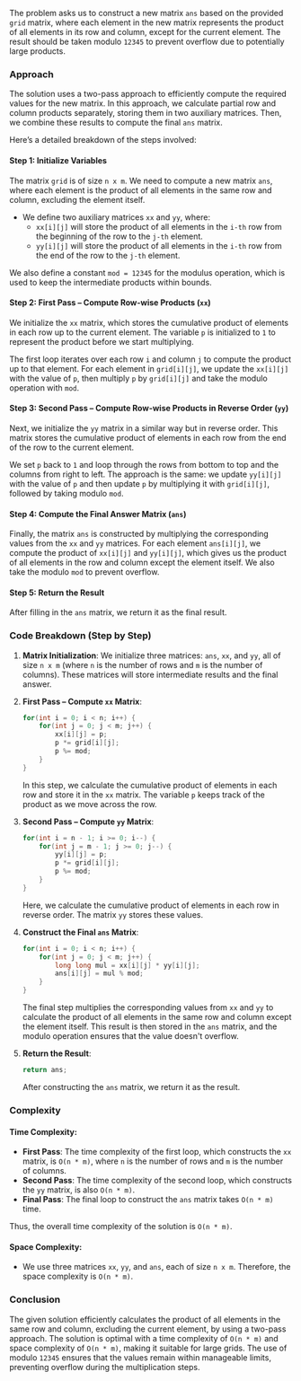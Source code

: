 The problem asks us to construct a new matrix `ans` based on the provided `grid` matrix, where each element in the new matrix represents the product of all elements in its row and column, except for the current element. The result should be taken modulo `12345` to prevent overflow due to potentially large products.

### Approach

The solution uses a two-pass approach to efficiently compute the required values for the new matrix. In this approach, we calculate partial row and column products separately, storing them in two auxiliary matrices. Then, we combine these results to compute the final `ans` matrix.

Here’s a detailed breakdown of the steps involved:

#### Step 1: Initialize Variables
The matrix `grid` is of size `n x m`. We need to compute a new matrix `ans`, where each element is the product of all elements in the same row and column, excluding the element itself.

- We define two auxiliary matrices `xx` and `yy`, where:
  - `xx[i][j]` will store the product of all elements in the `i-th` row from the beginning of the row to the `j-th` element.
  - `yy[i][j]` will store the product of all elements in the `i-th` row from the end of the row to the `j-th` element.
  
We also define a constant `mod = 12345` for the modulus operation, which is used to keep the intermediate products within bounds.

#### Step 2: First Pass – Compute Row-wise Products (`xx`)
We initialize the `xx` matrix, which stores the cumulative product of elements in each row up to the current element. The variable `p` is initialized to `1` to represent the product before we start multiplying.

The first loop iterates over each row `i` and column `j` to compute the product up to that element. For each element in `grid[i][j]`, we update the `xx[i][j]` with the value of `p`, then multiply `p` by `grid[i][j]` and take the modulo operation with `mod`.

#### Step 3: Second Pass – Compute Row-wise Products in Reverse Order (`yy`)
Next, we initialize the `yy` matrix in a similar way but in reverse order. This matrix stores the cumulative product of elements in each row from the end of the row to the current element.

We set `p` back to `1` and loop through the rows from bottom to top and the columns from right to left. The approach is the same: we update `yy[i][j]` with the value of `p` and then update `p` by multiplying it with `grid[i][j]`, followed by taking modulo `mod`.

#### Step 4: Compute the Final Answer Matrix (`ans`)
Finally, the matrix `ans` is constructed by multiplying the corresponding values from the `xx` and `yy` matrices. For each element `ans[i][j]`, we compute the product of `xx[i][j]` and `yy[i][j]`, which gives us the product of all elements in the row and column except the element itself. We also take the modulo `mod` to prevent overflow.

#### Step 5: Return the Result
After filling in the `ans` matrix, we return it as the final result.

### Code Breakdown (Step by Step)

1. **Matrix Initialization**:
   We initialize three matrices: `ans`, `xx`, and `yy`, all of size `n x m` (where `n` is the number of rows and `m` is the number of columns). These matrices will store intermediate results and the final answer.

2. **First Pass – Compute `xx` Matrix**:
   ```cpp
   for(int i = 0; i < n; i++) {
       for(int j = 0; j < m; j++) {
           xx[i][j] = p;
           p *= grid[i][j];
           p %= mod;
       }
   }
   ```
   In this step, we calculate the cumulative product of elements in each row and store it in the `xx` matrix. The variable `p` keeps track of the product as we move across the row.

3. **Second Pass – Compute `yy` Matrix**:
   ```cpp
   for(int i = n - 1; i >= 0; i--) {
       for(int j = m - 1; j >= 0; j--) {
           yy[i][j] = p;
           p *= grid[i][j];
           p %= mod;
       }
   }
   ```
   Here, we calculate the cumulative product of elements in each row in reverse order. The matrix `yy` stores these values.

4. **Construct the Final `ans` Matrix**:
   ```cpp
   for(int i = 0; i < n; i++) {
       for(int j = 0; j < m; j++) {
           long long mul = xx[i][j] * yy[i][j];
           ans[i][j] = mul % mod;
       }
   }
   ```
   The final step multiplies the corresponding values from `xx` and `yy` to calculate the product of all elements in the same row and column except the element itself. This result is then stored in the `ans` matrix, and the modulo operation ensures that the value doesn't overflow.

5. **Return the Result**:
   ```cpp
   return ans;
   ```
   After constructing the `ans` matrix, we return it as the result.

### Complexity

#### Time Complexity:
- **First Pass**: The time complexity of the first loop, which constructs the `xx` matrix, is `O(n * m)`, where `n` is the number of rows and `m` is the number of columns.
- **Second Pass**: The time complexity of the second loop, which constructs the `yy` matrix, is also `O(n * m)`.
- **Final Pass**: The final loop to construct the `ans` matrix takes `O(n * m)` time.

Thus, the overall time complexity of the solution is `O(n * m)`.

#### Space Complexity:
- We use three matrices `xx`, `yy`, and `ans`, each of size `n x m`. Therefore, the space complexity is `O(n * m)`.

### Conclusion

The given solution efficiently calculates the product of all elements in the same row and column, excluding the current element, by using a two-pass approach. The solution is optimal with a time complexity of `O(n * m)` and space complexity of `O(n * m)`, making it suitable for large grids. The use of modulo `12345` ensures that the values remain within manageable limits, preventing overflow during the multiplication steps.